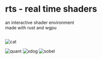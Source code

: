 # rts - real time shaders

an interactive shader environment  
made with rust and wgpu

##
![cat](https://github.com/austinStotts/rts/assets/33228131/908dcfeb-553b-44be-9dd3-2562f1cd5dd1)


![quant](https://github.com/austinStotts/rts/assets/33228131/b057018d-938e-4a0d-80ea-22f239792de2)
![xdog](https://github.com/austinStotts/rts/assets/33228131/d2b45143-487c-4cd9-9b3e-22c0f0dc8e2a)
![sobel](https://github.com/austinStotts/rts/assets/33228131/a72377ec-03f3-423b-8133-b507291ba3b4)
